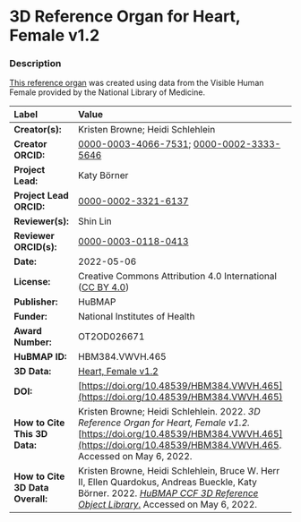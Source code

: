 # 3D Reference Organ for Heart, Female v1.2

### Description
[This reference organ](https://humanatlas.io/3d-reference-library) was created using data from the Visible Human Female provided by the National Library of Medicine.

| Label | Value |
| :------------- |:-------------|
| **Creator(s):** | Kristen Browne; Heidi Schlehlein |
| **Creator ORCID:** | [0000-0003-4066-7531](https://orcid.org/0000-0003-4066-7531); [0000-0002-3333-5646](https://orcid.org/0000-0002-3333-5646)|
| **Project Lead:** | Katy B&ouml;rner |
| **Project Lead ORCID:** | [0000-0002-3321-6137](https://orcid.org/0000-0002-3321-6137) |
| **Reviewer(s):** | Shin Lin |
| **Reviewer ORCID(s):** |[0000-0003-0118-0413](https://doi.org/10.5072/0000-0003-0118-0413) |
| **Date:** | 2022-05-06 |
| **License:** | Creative Commons Attribution 4.0 International ([CC BY 4.0](https://creativecommons.org/licenses/by/4.0/)) |
| **Publisher:** | HuBMAP |
| **Funder:** | National Institutes of Health |
| **Award Number:** | OT2OD026671 |
| **HuBMAP ID:** | HBM384.VWVH.465 |
| **3D Data:** | [Heart, Female v1.2](https://hubmapconsortium.github.io/ccf-releases/v1.2/models/VH_F_Heart.glb) |
| **DOI:** | [https://doi.org/10.48539/HBM384.VWVH.465](https://doi.org/10.48539/HBM384.VWVH.465) |
| **How to Cite This 3D Data:** | Kristen Browne; Heidi Schlehlein. 2022. *3D Reference Organ for Heart, Female v1.2.* [https://doi.org/10.48539/HBM384.VWVH.465](https://doi.org/10.48539/HBM384.VWVH.465. Accessed on May 6, 2022. |
| **How to Cite 3D Data Overall:** | Kristen Browne, Heidi Schlehlein, Bruce W. Herr II, Ellen Quardokus, Andreas Bueckle, Katy B&ouml;rner. 2022. [*HuBMAP CCF 3D Reference Object Library*.](https://humanatlas.io/3d-reference-library) Accessed on May 6, 2022. |
